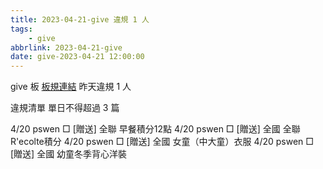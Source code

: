 ```yaml
---
title: 2023-04-21-give 違規 1 人
tags:
    - give
abbrlink: 2023-04-21-give
date: give-2023-04-21 12:00:00
---
```

give 板 [板規連結](https://www.ptt.cc/bbs/give/M.1612495900.A.C32.html)
昨天違規 1 人
<!-- more -->

違規清單
單日不得超過 3 篇

4/20 pswen □ [贈送] 全聯  早餐積分12點
4/20 pswen □ [贈送] 全國  全聯R'ecolte積分
4/20 pswen □ [贈送] 全國  女童（中大童）衣服
4/20 pswen □ [贈送] 全國  幼童冬季背心洋裝